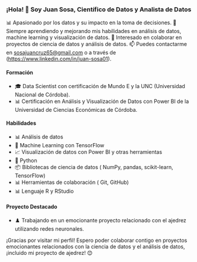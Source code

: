 ### ¡Hola! 👋 Soy Juan Sosa, Científico de Datos y Analista de Datos

📊 Apasionado por los datos y su impacto en la toma de decisiones.
🌱 Siempre aprendiendo y mejorando mis habilidades en análisis de datos, machine learning y visualización de datos.
🤝 Interesado en colaborar en proyectos de ciencia de datos y análisis de datos.
📫 Puedes contactarme en sosajuancruz65@gmail.com o a través de (https://www.linkedin.com/in/juan-sosa01).

#### Formación

- 🎓 Data Scientist con certificación de Mundo E y la UNC (Universidad Nacional de Córdoba).
- 📊 Certificación en Análisis y Visualización de Datos con Power BI de la Universidad de Ciencias Económicas de Córdoba.

#### Habilidades

- 📊 Análisis de datos
- 🤖 Machine Learning con TensorFlow
- 📈 Visualización de datos con Power BI y otras herramientas
- 🐍 Python
- 📦 Bibliotecas de ciencia de datos ( NumPy, pandas, scikit-learn, TensorFlow)
- 📊 Herramientas de colaboración ( Git, GitHub)
- 📊 Lenguaje R y RStudio

#### Proyecto Destacado

- ♟️ Trabajando en un emocionante proyecto relacionado con el ajedrez utilizando redes neuronales.

¡Gracias por visitar mi perfil! Espero poder colaborar contigo en proyectos emocionantes relacionados con la ciencia de datos y el análisis de datos, ¡incluido mi proyecto de ajedrez! 😊
